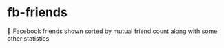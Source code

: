 # fb-friends
:busts_in_silhouette: Facebook friends shown sorted by mutual friend count along with some other statistics

